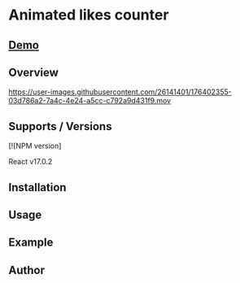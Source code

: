 # Animated likes counter

## [Demo]([https://](http://amedomary.ru/Animated-likes-counter/))

## Overview
https://user-images.githubusercontent.com/26141401/176402355-03d786a2-7a4c-4e24-a5cc-c792a9d431f9.mov



## Supports / Versions
[![NPM version]

React v17.0.2

## Installation

## Usage

## Example

## Author
